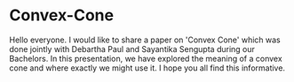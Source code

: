 # Convex-Cone
Hello everyone. I would like to share a paper on 'Convex Cone' which was done jointly with Debartha Paul and Sayantika Sengupta during our Bachelors. In this presentation, we have explored the meaning of a convex cone and where exactly we might use it. I hope you all find this informative.
